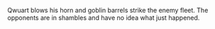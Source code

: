Qwuart blows his horn and goblin barrels strike the enemy fleet. The opponents are in shambles and have no idea what just happened.